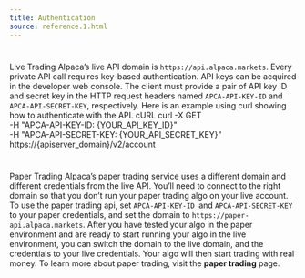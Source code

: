 ```yaml
---
title: Authentication
source: reference.1.html
---
```


# 
Live Trading
[](reference.1.html#live-trading)
Alpaca’s live API domain is `https://api.alpaca.markets`.
Every private API call requires key-based authentication. API keys can be acquired in the developer web console. The client must provide a pair of API key ID and secret key in the HTTP request headers named `APCA-API-KEY-ID` and `APCA-API-SECRET-KEY`, respectively.
Here is an example using curl showing how to authenticate with the API.
cURL
curl -X GET \
-H "APCA-API-KEY-ID: {YOUR_API_KEY_ID}"  
-H "APCA-API-SECRET-KEY: {YOUR_API_SECRET_KEY}"  
https://{apiserver_domain}/v2/account
# 
Paper Trading
[](reference.1.html#paper-trading)
Alpaca’s paper trading service uses a different domain and different credentials from the live API. You’ll need to connect to the right domain so that you don’t run your paper trading algo on your live account.
To use the paper trading api, set `APCA-API-KEY-ID `and `APCA-API-SECRET-KEY` to your paper credentials, and set the domain to `https://paper-api.alpaca.markets`.
After you have tested your algo in the paper environment and are ready to start running your algo in the live environment, you can switch the domain to the live domain, and the credentials to your live credentials. Your algo will then start trading with real money.
To learn more about paper trading, visit the **paper trading** page.
